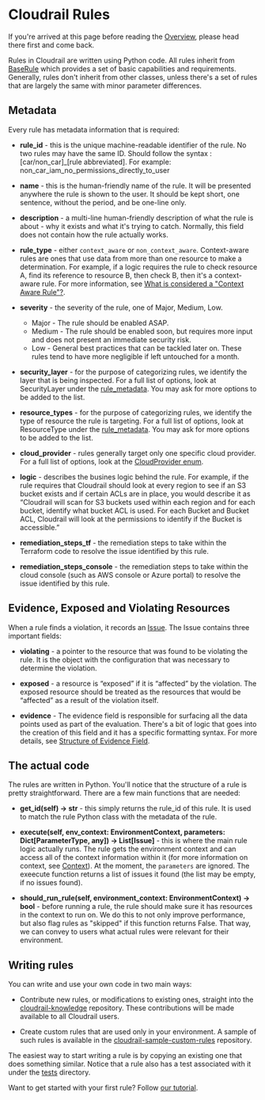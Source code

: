 # Cloudrail Rules

If you're arrived at this page before reading the [Overview](../README.md), please head there first and come back.

Rules in Cloudrail are written using Python code. All rules inherit from [BaseRule](/cloudrail/knowledge/rules/base_rule.py)
which provides a set of basic capabilities and requirements. Generally, rules don't inherit
from other classes, unless there's a set of rules that are largely the same with minor
parameter differences.

## Metadata

Every rule has metadata information that is required:

* **rule_id** - this is the unique machine-readable identifier of the rule. No two
    rules may have the same ID. 
    Should follow the syntax : [car/non_car]_[rule abbreviated].
    For example: non_car_iam_no_permissions_directly_to_user
  
  
* **name** - this is the human-friendly name of the rule. It will be presented anywhere
    the rule is shown to the user. It should be kept short, one sentence, without the period,
    and be one-line only.

  
* **description** - a multi-line human-friendly description of what the rule is about - 
    why it exists and what it's trying to catch. Normally, this field does not contain
    how the rule actually works.


* **rule_type** - either `context_aware` or `non_context_aware`. Context-aware rules
    are ones that use data from more than one resource to make a determination. For example,
    if a logic requires the rule to check resource A, find its reference to resource B,
    then check B, then it's a context-aware rule. For more information, see 
    [What is considered a "Context Aware Rule"?](context-aware.md).


* **severity** - the severity of the rule, one of Major, Medium, Low.
    * Major - The rule should be enabled ASAP.
    * Medium - The rule should be enabled soon, but requires more input and does not present an immediate security risk.
    * Low - General best practices that can be tackled later on. These rules tend to have more negligible if left untouched for a month.


* **security_layer** - for the purpose of categorizing rules, we identify the layer
    that is being inspected. For a full list of options, look at SecurityLayer under
    the [rule_metadata](/cloudrail/knowledge/rules/rule_metadata.py). You may ask
    for more options to be added to the list.


* **resource_types** - for the purpose of categorizing rules, we identify the type of
    resource the rule is targeting. For a full list of options, look at ResourceType under
    the [rule_metadata](/cloudrail/knowledge/rules/rule_metadata.py). You may ask
    for more options to be added to the list.
  

* **cloud_provider** - rules generally target only one specific cloud provider. 
    For a full list of options, look at the 
    [CloudProvider enum](/cloudrail/knowledge/context/cloud_provider.py).
  

* **logic** - describes the busines logic behind the rule. For example, if the rule 
    requires that Cloudrail should look at every region to see if an S3 bucket exists 
    and if certain ACLs are in place, you would describe it as 
    “Cloudrail will scan for S3 buckets used within each region and for each bucket, 
    identify what bucket ACL is used. For each Bucket and Bucket ACL, 
    Cloudrail will look at the permissions to identify if the Bucket is accessible.”
  

* **remediation_steps_tf** - the remediation steps to take within the Terraform code
    to resolve the issue identified by this rule.
  

* **remediation_steps_console** - the remediation steps to take within the cloud console
    (such as AWS console or Azure portal) to resolve the issue identified by this rule.


## Evidence, Exposed and Violating Resources

When a rule finds a violation, it records an [Issue](/cloudrail/knowledge/rules/base_rule.py). The Issue contains
three important fields:

* **violating** - a pointer to the resource that was found to be violating the rule. 
    It is the object with the configuration that was necessary to determine the violation.

  
* **exposed** - a resource is “exposed” if it is “affected” by the violation. 
    The exposed resource should be treated as the resources that would be “affected” as a 
    result of the violation itself.
  

* **evidence** - The evidence field is responsible for surfacing all the data points used as part of the evaluation.
    There's a bit of logic that goes into the creation of this field and it has a specific 
    formatting syntax. For more details, see [Structure of Evidence Field](evidence.md).
  
## The actual code

The rules are written in Python. You'll notice that the structure of a rule is
pretty straightforward. There are a few main functions that are needed:

* **get_id(self) -> str** - this simply returns the rule_id of this rule. It is used to match
    the rule Python class with the metadata of the rule.
  

* **execute(self, env_context: EnvironmentContext, parameters: Dict[ParameterType, any]) -> List[Issue]** -
    this is where the main rule logic actually runs. The rule gets the environment context
    and can access all of the context information within it (for more information on context, 
    see [Context](../context/README.md)). At the moment, the `parameters` are ignored. The exeecute function
    returns a list of issues it found (the list may be empty, if no issues found).


* **should_run_rule(self, environment_context: EnvironmentContext) -> bool** - 
    before running a rule, the rule should make sure it has resources in the context to run on.
    We do this to not only improve performance, but also flag rules as "skipped" if this function returns
    False. That way, we can convey to users what actual rules were relevant for their environment.

  
## Writing rules

You can write and use your own code in two main ways:

* Contribute new rules, or modifications to existing ones, straight into the 
  [cloudrail-knowledge](https://github.com/indeni/cloudrail-knowledge) repository. These contributions
  will be made available to all Cloudrail users.
  
  
* Create custom rules that are used only in your environment. A sample of such
    rules is available in the [cloudrail-sample-custom-rules](https://github.com/indeni/cloudrail-sample-custom-rules)
    repository.
  
The easiest way to start writing a rule is by copying an existing one that does something
similar. Notice that a rule also has a test associated with it under the [tests](/tests) directory.

Want to get started with your first rule? Follow [our tutorial](tutorial/README.md).
